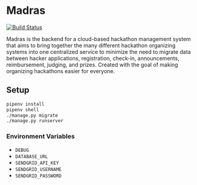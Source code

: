 # Madras

[![Build Status](https://travis-ci.org/TotalityHacks/madras.svg?branch=master)](https://travis-ci.org/TotalityHacks/madras)

Madras is the backend for a cloud-based hackathon management system that aims to bring together the many different hackathon organizing systems into one centralized service to minimize the need to migrate data between hacker applications, registration, check-in, announcements, reimbursement, judging, and prizes.  Created with the goal of making organizing hackathons easier for everyone.

## Setup

```bash
pipenv install
pipenv shell
./manage.py migrate
./manage.py runserver
```

### Environment Variables

- `DEBUG`
- `DATABASE_URL`
- `SENDGRID_API_KEY`
- `SENDGRID_USERNAME`
- `SENDGRID_PASSWORD`
